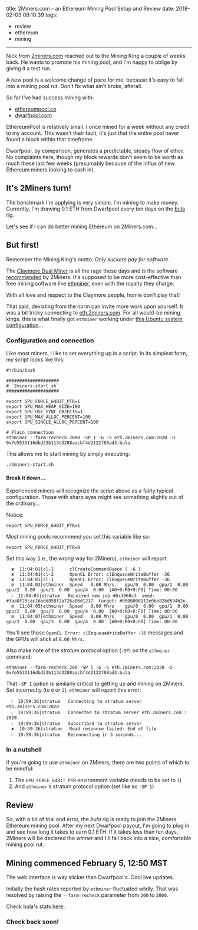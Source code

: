 title: 2Miners.com - an Ethereum Mining Pool Setup and Review
date: 2018-02-03 09:10:39
tags:
- review
- ethereum
- mining
---

Nick from [2miners.com](https://2miners.com) reached out to the Mining King a couple of weeks back. He wants to promote his mining pool, and I'm happy to oblige by giving it a test run.

A new pool is a welcome change of pace for me, because it's easy to fall into a mining pool rut. Don't fix what ain't broke, afterall.

So far I've had success mining with:

- [ethereumpool.co](https://ethereumpool.co/)
- [dwarfpool.com](http://dwarfpool.com)

EthereumPool is relatively small. I once mined for a week without any credit to my account. This wasn't their fault, it's just that the entire pool never found a block within that timeframe.

Dwarfpool, by comparison, generates a predictable, steady flow of ether. No complaints here, though my block rewards don't seem to be worth as much these last few weeks (presumably because of the influx of new Ethereum miners looking to cash in).

## It's 2Miners turn!

The benchmark I'm applying is very simple. I'm mining to make money. Currently, I'm drawing 0.1 ETH from Dwarfpool every ten days on the [bula](/2017/12/16/Hello-Bula-6-GPU-Ethereum-Rig/) rig.

Let's see if I can do better mining Ethereum on 2Miners.com...

## But first!

Remember the Mining King's motto: _Only suckers pay for software_.

The [Claymore Dual Miner](https://github.com/nanopool/Claymore-Dual-Miner) is all the rage these days and is the software [recommended](https://eth.2miners.com/#/en/help) by 2Miners. It's supposed to be more cost-effective than free mining software like [ethminer](https://github.com/ethereum-mining/ethminer), even with the royalty they charge.

With all love and respect to the Claymore people, homie don't play that!

That said, deviating from the norm can invite more work upon yourself. It was a bit tricky connecting to [eth.2miners.com](https://eth.2miners.com/). For all would-be mining kings, this is what finally got `ethminer` working under [this Ubuntu system configuration](https://github.com/TheMiningKing/ethereum-miner-bula)...

### Configuration and connection

Like most miners, I like to set everything up in a script. In its simplest form, my script looks like this:

```
#!/bin/bash

####################
# `2miners-start.sh`
####################

export GPU_FORCE_64BIT_PTR=1
export GPU_MAX_HEAP_SIZE=100
export GPU_USE_SYNC_OBJECTS=1
export GPU_MAX_ALLOC_PERCENT=100
export GPU_SINGLE_ALLOC_PERCENT=100

# Plain connection
ethminer --farm-recheck 2000 -SP 1 -G -S eth.2miners.com:2020 -O 0x7e5533116dbd23b113d3288aacbf4d2122f88ad3.bula
```

This allows me to start mining by simply executing:

```
./2miners-start.sh
```

#### Break it down...

Experienced miners will recognize the script above as a fairly typical configuration. Those with sharp eyes might see something slightly out of the ordinary...

Notice:

```
export GPU_FORCE_64BIT_PTR=1
```

Most mining pools recommend you set this variable like so:

```
export GPU_FORCE_64BIT_PTR=0
```

Set this way (i.e., the _wrong_ way for 2Miners), `ethminer` will report:

```
  ✘  11:04:01|cl-1      clCreateCommandQueue ( -6 )
  ✘  11:04:01|cl-2      OpenCL Error: clEnqueueWriteBuffer -36
  ✘  11:04:01|cl-1      OpenCL Error: clEnqueueWriteBuffer -36
  m  11:04:03|ethminer  Speed   0.00 Mh/s    gpu/0  0.00  gpu/1  0.00  gpu/2  0.00  gpu/3  0.00  gpu/4  0.00  [A0+0:R0+0:F0] Time: 00:00
  ℹ  11:04:03|stratum   Received new job #0x3968c3  seed: #3aa8f28cac16bdd858f2a726a06d1217  target: #0000000112e0be826d694b2e
  m  11:04:05|ethminer  Speed   0.00 Mh/s    gpu/0  0.00  gpu/1  0.00  gpu/2  0.00  gpu/3  0.00  gpu/4  0.00  [A0+0:R0+0:F0] Time: 00:00
  m  11:04:07|ethminer  Speed   0.00 Mh/s    gpu/0  0.00  gpu/1  0.00  gpu/2  0.00  gpu/3  0.00  gpu/4  0.00  [A0+0:R0+0:F0] Time: 00:00
```

You'll see those `OpenCL Error: clEnqueueWriteBuffer -36` messages and the GPUs will stick at `0.00 Mh/s`.

Also make note of the _stratum protocol_ option (`-SP`) on the `ethminer` command:

```
ethminer --farm-recheck 200 -SP 1 -G -S eth.2miners.com:2020 -O 0x7e5533116dbd23b113d3288aacbf4d2122f88ad3.bula
```

That `-SP 1` option is similarly critical to getting up and mining on 2Miners. Set incorrectly (to `0` or `2`), `ethminer` will report this error:

```
  ℹ  10:59:36|stratum   Connecting to stratum server eth.2miners.com:2020
  ℹ  10:59:36|stratum   Connected to stratum server eth.2miners.com : 2020
  ℹ  10:59:36|stratum   Subscribed to stratum server
  ✘  10:59:36|stratum   Read response failed: End of file
  ℹ  10:59:36|stratum   Reconnecting in 3 seconds...
```

### In a nutshell

If you're going to use `ethminer` on 2Miners, there are two points of which to be mindful:

1. The `GPU_FORCE_64BIT_PTR` environment variable (needs to be set to `1`)
2. And `ethminer`'s stratum protocol option (set like so `-SP 1`)

## Review

So, with a bit of trial and error, the _bula_ rig is ready to join the 2Miners Ethereum mining pool. After my next Dwarfpool payout, I'm going to plug in and see how long it takes to earn 0.1 ETH. If it takes less than ten days, 2Miners will be declared the _winner_ and I'll fall back into a nice, comfortable mining pool rut.


## Mining commenced February 5, 12:50 MST

The web interface is way slicker than Dwarfpool's. Cool live updates.

Initially the hash rates reported by `ethminer` fluctuated wildly. That was resolved by raising the `--farm-recheck` parameter from `200` to `2000`. 

Check bula's stats [here](https://eth.2miners.com/en/account/0x7e5533116dbd23b113d3288aacbf4d2122f88ad3).

### Check back soon!

